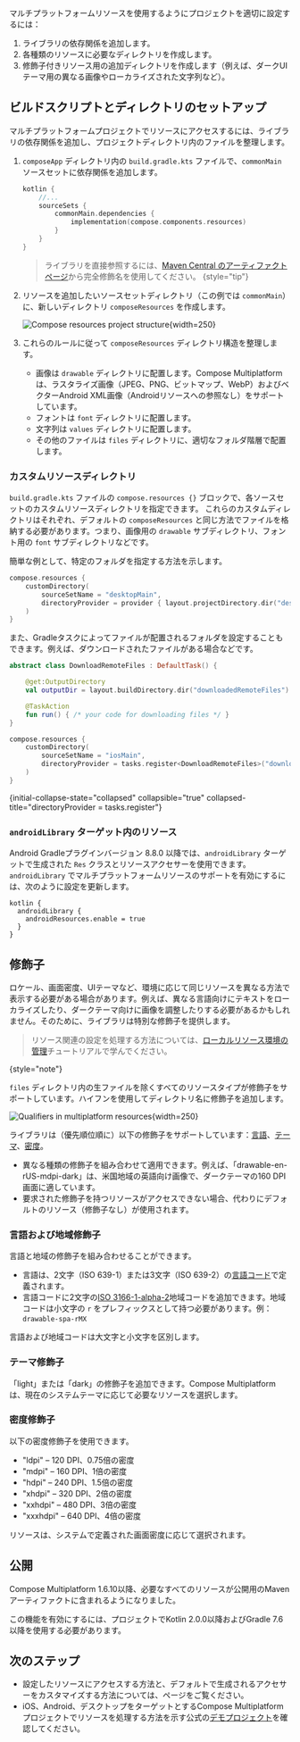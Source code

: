 [//]: # (title: マルチプラットフォームリソースのセットアップと設定)

<show-structure depth="3"/>

マルチプラットフォームリソースを使用するようにプロジェクトを適切に設定するには：

1.  ライブラリの依存関係を追加します。
2.  各種類のリソースに必要なディレクトリを作成します。
3.  修飾子付きリソース用の追加ディレクトリを作成します（例えば、ダークUIテーマ用の異なる画像やローカライズされた文字列など）。

## ビルドスクリプトとディレクトリのセットアップ

マルチプラットフォームプロジェクトでリソースにアクセスするには、ライブラリの依存関係を追加し、プロジェクトディレクトリ内のファイルを整理します。

1.  `composeApp` ディレクトリ内の `build.gradle.kts` ファイルで、`commonMain` ソースセットに依存関係を追加します。

    ```kotlin
    kotlin {
        //...
        sourceSets {
            commonMain.dependencies {
                implementation(compose.components.resources)
            }
        }
    }
    ```

    > ライブラリを直接参照するには、[Maven Central のアーティファクトページ](https://central.sonatype.com/artifact/org.jetbrains.compose.components/components-resources)から完全修飾名を使用してください。
    {style="tip"}

2.  リソースを追加したいソースセットディレクトリ（この例では `commonMain`）に、新しいディレクトリ `composeResources` を作成します。

    ![Compose resources project structure](compose-resources-structure.png){width=250}

3.  これらのルールに従って `composeResources` ディレクトリ構造を整理します。

    *   画像は `drawable` ディレクトリに配置します。Compose Multiplatform は、ラスタライズ画像（JPEG、PNG、ビットマップ、WebP）およびベクターAndroid XML画像（Androidリソースへの参照なし）をサポートしています。
    *   フォントは `font` ディレクトリに配置します。
    *   文字列は `values` ディレクトリに配置します。
    *   その他のファイルは `files` ディレクトリに、適切なフォルダ階層で配置します。

### カスタムリソースディレクトリ

`build.gradle.kts` ファイルの `compose.resources {}` ブロックで、各ソースセットのカスタムリソースディレクトリを指定できます。
これらのカスタムディレクトリはそれぞれ、デフォルトの `composeResources` と同じ方法でファイルを格納する必要があります。つまり、画像用の `drawable` サブディレクトリ、フォント用の `font` サブディレクトリなどです。

簡単な例として、特定のフォルダを指定する方法を示します。

```kotlin
compose.resources {
    customDirectory(
        sourceSetName = "desktopMain",
        directoryProvider = provider { layout.projectDirectory.dir("desktopResources") }
    )
}
```

また、Gradleタスクによってファイルが配置されるフォルダを設定することもできます。例えば、ダウンロードされたファイルがある場合などです。

```kotlin
abstract class DownloadRemoteFiles : DefaultTask() {

    @get:OutputDirectory
    val outputDir = layout.buildDirectory.dir("downloadedRemoteFiles")

    @TaskAction
    fun run() { /* your code for downloading files */ }
}

compose.resources {
    customDirectory(
        sourceSetName = "iosMain",
        directoryProvider = tasks.register<DownloadRemoteFiles>("downloadedRemoteFiles").map { it.outputDir.get() }
    )
}
```
{initial-collapse-state="collapsed" collapsible="true"  collapsed-title="directoryProvider = tasks.register<DownloadRemoteFiles>"}

### `androidLibrary` ターゲット内のリソース
<secondary-label ref="Experimental"/>

Android Gradleプラグインバージョン 8.8.0 以降では、`androidLibrary` ターゲットで生成された `Res` クラスとリソースアクセサーを使用できます。
`androidLibrary` でマルチプラットフォームリソースのサポートを有効にするには、次のように設定を更新します。

```
kotlin {
  androidLibrary {
    androidResources.enable = true
  }
}
```

## 修飾子

ロケール、画面密度、UIテーマなど、環境に応じて同じリソースを異なる方法で表示する必要がある場合があります。例えば、異なる言語向けにテキストをローカライズしたり、ダークテーマ向けに画像を調整したりする必要があるかもしれません。そのために、ライブラリは特別な修飾子を提供します。

> リソース関連の設定を処理する方法については、[ローカルリソース環境の管理](compose-resource-environment.md)チュートリアルで学んでください。
>
{style="note"}

`files` ディレクトリ内の生ファイルを除くすべてのリソースタイプが修飾子をサポートしています。ハイフンを使用してディレクトリ名に修飾子を追加します。

![Qualifiers in multiplatform resources](compose-resources-qualifiers.png){width=250}

ライブラリは（優先順位順に）以下の修飾子をサポートしています：[言語](#language-and-regional-qualifiers)、[テーマ](#theme-qualifier)、[密度](#density-qualifier)。

*   異なる種類の修飾子を組み合わせて適用できます。例えば、「drawable-en-rUS-mdpi-dark」は、米国地域の英語向け画像で、ダークテーマの160 DPI画面に適しています。
*   要求された修飾子を持つリソースがアクセスできない場合、代わりにデフォルトのリソース（修飾子なし）が使用されます。

### 言語および地域修飾子

言語と地域の修飾子を組み合わせることができます。
*   言語は、2文字（ISO 639-1）または3文字（ISO 639-2）の[言語コード](https://www.loc.gov/standards/iso639-2/php/code_list.php)で定義されます。
*   言語コードに2文字の[ISO 3166-1-alpha-2](https://en.wikipedia.org/wiki/ISO_3166-1_alpha-2)地域コードを追加できます。地域コードは小文字の `r` をプレフィックスとして持つ必要があります。例：`drawable-spa-rMX`

言語および地域コードは大文字と小文字を区別します。

### テーマ修飾子

「light」または「dark」の修飾子を追加できます。Compose Multiplatform は、現在のシステムテーマに応じて必要なリソースを選択します。

### 密度修飾子

以下の密度修飾子を使用できます。

*   "ldpi" – 120 DPI、0.75倍の密度
*   "mdpi" – 160 DPI、1倍の密度
*   "hdpi" – 240 DPI、1.5倍の密度
*   "xhdpi" – 320 DPI、2倍の密度
*   "xxhdpi" – 480 DPI、3倍の密度
*   "xxxhdpi" – 640 DPI、4倍の密度

リソースは、システムで定義された画面密度に応じて選択されます。

## 公開

Compose Multiplatform 1.6.10以降、必要なすべてのリソースが公開用のMavenアーティファクトに含まれるようになりました。

この機能を有効にするには、プロジェクトでKotlin 2.0.0以降およびGradle 7.6以降を使用する必要があります。

## 次のステップ

*   設定したリソースにアクセスする方法と、デフォルトで生成されるアクセサーをカスタマイズする方法については、[](compose-multiplatform-resources-usage.md)ページをご覧ください。
*   iOS、Android、デスクトップをターゲットとするCompose Multiplatformプロジェクトでリソースを処理する方法を示す公式の[デモプロジェクト](https://github.com/JetBrains/compose-multiplatform/tree/master/components/resources/demo)を確認してください。
